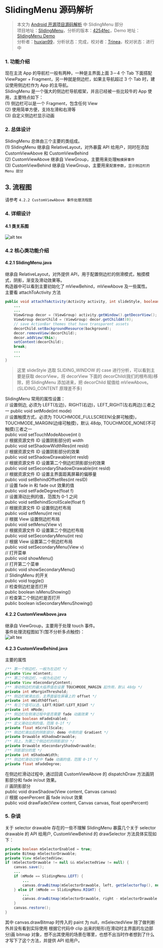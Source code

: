 SlidingMenu 源码解析
====================================
> 本文为 [Android 开源项目源码解析](http://a.codekk.com) 中 SlidingMenu 部分  
> 项目地址：[SlidingMenu](https://github.com/jfeinstein10/SlidingMenu)，分析的版本：[4254fec](https://github.com/jfeinstein10/SlidingMenu/commit/4254feca3ece9397cd501921ee733f19ea0fdad8)，Demo 地址：[SlidingMenu Demo](https://github.com/aosp-exchange-group/android-open-project-demo/tree/master/sliding-menu-demo)  
> 分析者：[huxian99](https://github.com/huxian99)，分析状态：完成，校对者：[Trinea](https://github.com/trinea)，校对状态：进行中  

### 1. 功能介绍  
现在主流 App 的导航栏一般有两种，一种是主界面上面 3－4 个 Tab 下面搭配 ViewPager + Fragment，另一种就是侧边栏，如果主导航超过 3 个 Tab 时，建议使用侧边栏作为 App 的主导航。  
SlidingMenu 是一个强大的侧边栏导航框架，并且已经被一些比较牛的 App 使用，主要特点如下：  
(1) 侧边栏可以是一个 Fragment，包含任何 View  
(2) 使用简单方便，支持左滑和右滑等  
(3) 自定义侧边栏显示动画  

### 2. 总体设计  
SlidingMenu 总体由三个主要的类组成。  
(1) SlidingMenu 继承自 RelativeLayout，对外暴露 API 给用户，同时在添加 CustomViewAbove 和 CustomViewBehind  
(2) CustomViewAbove 继承自 ViewGroup，主要用来处理`触摸屏事件`  
(3) CustomViewBehind 继承自 ViewGroup，主要用来`配置参数`，`显示侧边栏的 Menu 部分`  

## 3. 流程图  
请参考 `4.2.2 CustomViewAbove 事件处理流程图`  

### 4. 详细设计  
#### 4.1 类关系图  
![alt tex](./image/SlidingMenu.png)  
### 4.2 核心类功能介绍  
#### 4.2.1 SlidingMenu.java  
继承自 RelativeLayout，对外提供 API，用于配置侧边栏的侧滑模式，触摸模式，阴影，渐变及滑动效果等。  
构造器中可以看到主要初始化了 mViewBehind，mViewAbove 及一些属性。  
主要看 attachToActivity 方法  
```java
public void attachToActivity(Activity activity, int slideStyle, boolean actionbarOverlay) {
    ...
    ...
    ViewGroup decor = (ViewGroup) activity.getWindow().getDecorView();
    ViewGroup decorChild = (ViewGroup) decor.getChildAt(0);
    // save ActionBar themes that have transparent assets
    decorChild.setBackgroundResource(background);
    decor.removeView(decorChild);
    decor.addView(this);
    setContent(decorChild);
    break;
    ...
    ...
}
```
> 这里 slideStyle 选取 SLIDING_WINDOW 的 case 进行分析，可以看到主要是获取 decorView，将 decorView 下面的 decorChild(我们的根布局)移除，把 SlidingMenu 添加进来，把 decorChild 赋值给 mViewAbove。  
(SLIDING_CONTENT 原理差不多)  

SlidingMenu 常用的属性设置：  
// 设置侧边, 必须为 LEFT(左边)，RIGHT(右边)，LEFT_RIGHT(左右两边)三者之一
public void setMode(int mode)  
// 设置触摸方式，必须为 TOUCHMODE_FULLSCREEN(全屏可触摸)，TOUCHMODE_MARGIN(边缘可触摸)，默认 48dp, TOUCHMODE_NONE(不可触摸)三者之一  
public void setTouchModeAbove(int i)  
// 根据资源文件 ID 设置阴影部分的 width  
public void setShadowWidthRes(int resId)  
// 根据资源文件 ID 设置阴影部分的效果  
public void setShadowDrawable(int resId)  
// 根据资源文件 ID 设置第二个侧边栏阴影部分的效果  
public void setSecondaryShadowDrawable(int resId)  
// 根据资源文件 ID 设置主界面距离屏幕的偏移量  
public void setBehindOffsetRes(int resID)  
// 设置 fade in 和 fade out 效果的值  
public void setFadeDegree(float f)   
// 设置滑动比例的值，范围为 0-1 之间  
public void setBehindScrollScale(float f)  
// 根据资源文件 ID 设置侧边栏布局  
public void setMenu(int res)  
// 根据 View 设置侧边栏布局  
public void setMenu(View v)  
// 根据资源文件 ID 设置第二个侧边栏布局  
public void setSecondaryMenu(int res)  
// 根据 View 设置第二个侧边栏布局  
public void setSecondaryMenu(View v)  
// 打开菜单  
public void showMenu()  
// 打开第二个菜单  
public void showSecondaryMenu()  
// SlidingMenu 的开关  
public void toggle()  
// 检查侧边栏是否打开  
public boolean isMenuShowing()  
// 检查第二个侧边栏是否打开  
public boolean isSecondaryMenuShowing()  

#### 4.2.2 CustomViewAbove.java  
继承自 ViewGroup，主要用于处理 touch 事件。  
事件处理流程图如下(暂不分析多点触控)：  
![alt tex](./image/touch_event.jpg)  
#### 4.2.3 CustomViewBehind.java  
主要的属性  
```java
/** 第一个侧边栏，一般为左边栏 */  
private View mContent;
/** 第二个侧边栏，一般为右边栏 */  
private View mSecondaryContent;  
/** 滑动侧边栏的最大临界值在设置 TOUCHMODE_MARGIN 起作用，默认 48dp */  
private int mMarginThreshold;  
/** 侧边栏被滑出后，主界面留在屏幕上的 offset */  
private int mWidthOffset;  
/** 有三个值可以选，LEFT/RIGHT/LEFT_RIGHT */  
private int mMode;  
/** 侧边栏在侧滑过程中是否需要 fade 动画效果 */  
private boolean mFadeEnabled;  
/** 定义滑动比例的值，范围 0-1f */  
private float mScrollScale;  
/** 侧边栏滑出后的阴影部分，demo 中用的是 Gradient */  
private Drawable mShadowDrawable;  
/** 同上，为第二个侧边栏的阴影部分 */  
private Drawable mSecondaryShadowDrawable;  
/** 阴影部分的宽 */  
private int mShadowWidth;  
/** 侧边栏滑动过程中 fade 动画的值，范围 0-1f */  
private float mFadeDegree;  
``` 
在侧边栏滑动过程中, 通过回调 CustomViewAbove 的 dispatchDraw 方法画阴影部分和 fade in/out 效果。  
// 画阴影部分  
public void drawShadow(View content, Canvas canvas)  
// 根据 openPercent 画 fade in/out 效果  
public void drawFade(View content, Canvas canvas, float openPercent)  

### 5. 杂谈
关于 selector drawable 存在的一些不理解
SlidingMenu 暴露几个关于 selector drawable 的 API 给用户, CustomViewBehind 的 drawSelector 方法具体实现如下：  
```java
private boolean mSelectorEnabled = true;  
private Bitmap mSelectorDrawable;  
private View mSelectedView;  
if (mSelectorDrawable != null && mSelectedView != null) {
    canvas.save();
    ...
    if (mMode == SlidingMenu.LEFT) {
        ...
        canvas.drawBitmap(mSelectorDrawable, left, getSelectorTop(), null);     
    } else if (mMode == SlidingMenu.RIGHT) {
        ...
        canvas.drawBitmap(mSelectorDrawable, right - mSelectorDrawable.getWidth(), getSelectorTop(), null);
    }
    canvas.restore();
}
```  
其中 canvas.drawBitmap 时传入的 paint 为 null，mSelectedView 除了做判断外并没有看到实际使用
根据它代码中 clip 出来的矩形(在滑动时主界面的左边部分)画 bitmap 对象，想不出其使用的场景在哪里，也想不出当时作者想到了什么才写下了这个方法，并提供 API 给用户。  
